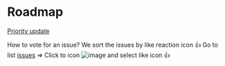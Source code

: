 # Roadmap

[Priority update](https://github.com/AppCheap/roadmap/issues?q=is%3Aissue+is%3Aopen+sort%3Areactions-%2B1-desc)

How to vote for an issue? We sort the issues by like reaction icon 👍 Go to list [issues](https://github.com/AppCheap/roadmap/issues) => Click to icon ![image](https://user-images.githubusercontent.com/4260689/153840741-e627447b-4f33-49d2-8400-96961d74e882.png) and select like icon 👍
